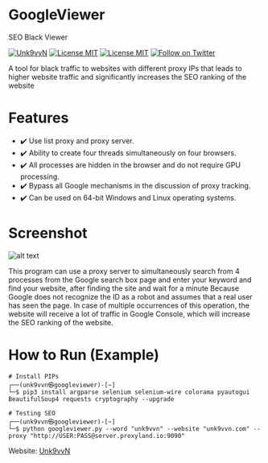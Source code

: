 # GoogleViewer
SEO Black Viewer

[![Unk9vvN](https://img.shields.io/badge/Unk9vvN-GoogleViewer-green.svg)](https://github.com/unk9vvn/GoogleViewer)
[![License MIT](https://img.shields.io/github/license/mashape/apistatus.svg)](https://github.com/unk9vvn/GoogleViewer/blob/master/LICENSE)
[![License MIT](https://img.shields.io/badge/telegram-channel-orange.svg)](https://t.me/Unk9vvN)
[![Follow on Twitter](https://img.shields.io/twitter/follow/espadrine.svg?label=Follow&style=social)](https://twitter.com/intent/follow?screen_name=unk9vvn)


A tool for black traffic to websites with different proxy IPs that leads to higher website traffic and significantly increases the SEO ranking of the website

# Features
- :heavy_check_mark: Use list proxy and proxy server.
- :heavy_check_mark: Ability to create four threads simultaneously on four browsers.
- :heavy_check_mark: All processes are hidden in the browser and do not require GPU processing.
- :heavy_check_mark: Bypass all Google mechanisms in the discussion of proxy tracking.
- :heavy_check_mark: Can be used on 64-bit Windows and Linux operating systems.


# Screenshot

![alt text][logo]

[logo]: https://raw.githubusercontent.com/unk9vvn/AndTroj/master/menu.jpg "Logo Title Text 2"


This program can use a proxy server to simultaneously search from 4 processes from the Google search box page and enter your keyword and find your website, after finding the site and wait for a minute Because Google does not recognize the ID as a robot and assumes that a real user has seen the page. In case of multiple occurrences of this operation, the website will receive a lot of traffic in Google Console, which will increase the SEO ranking of the website.


# How to Run (Example)
```
# Install PIPs
┌──(unk9vvn㉿googleviewer)-[~]
└─$ pip3 install argparse selenium selenium-wire colorama pyautogui BeautifulSoup4 requests cryptography --upgrade

# Testing SEO
┌──(unk9vvn㉿googleviewer)-[~]
└─$ python googleviewer.py --word "unk9vvn" --website "unk9vvn.com" --proxy "http://USER:PASS@server.proxyland.io:9090"
```

Website: [Unk9vvN](https://unk9vvn.com)

